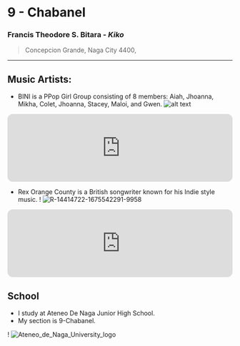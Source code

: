 # 9 - Chabanel

### Francis Theodore S. Bitara - *Kiko*
> Concepcion Grande, Naga City 4400, 
---
## Music Artists:

- BINI is a PPop Girl Group consisting of 8 members: Aiah, Jhoanna, Mikha, Colet, Jhoanna, Stacey, Maloi, and Gwen.
![alt text](https://github.com/user-attachments/assets/8c969af9-3707-422b-9d81-4af08d3c2b3f)
<iframe style="border-radius:12px" src="https://open.spotify.com/embed/track/1iIJtD9hkzw4ZHfR7ND9yb?utm_source=generator" width="100%" height="152" frameBorder="0" allowfullscreen="" allow="autoplay; clipboard-write; encrypted-media; fullscreen; picture-in-picture" loading="lazy"></iframe>

- Rex Orange County is a British songwriter known for his Indie style music.
! ![R-14414722-1675542291-9958](https://github.com/user-attachments/assets/6ef3ad9f-02c5-4c04-8ed9-9c7931a0aa70)
<iframe style="border-radius:12px" src="https://open.spotify.com/embed/track/3OM6qQmdFV6uy61GIqpRtf?utm_source=generator" width="100%" height="152" frameBorder="0" allowfullscreen="" allow="autoplay; clipboard-write; encrypted-media; fullscreen; picture-in-picture" loading="lazy"></iframe>

## School
- I study at Ateneo De Naga Junior High School. 
- My section is 9-Chabanel.

! ![Ateneo_de_Naga_University_logo](https://github.com/user-attachments/assets/cab170cf-69bd-494e-bdc4-9ee1b721f333)



